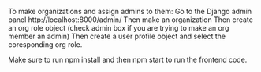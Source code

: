 To make organizations and assign admins to them: 
Go to the Django admin panel http://localhost:8000/admin/
Then make an organization
Then create an org role object (check admin box if you are trying to make an org member an admin)
Then create a user profile object and select the coresponding org role. 

Make sure to run npm install and then npm start to run the frontend code. 
